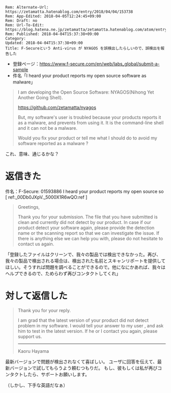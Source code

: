 ```header
Rem: Alternate-Url: https://zetamatta.hatenablog.com/entry/2018/04/04/153738
Rem: App-Edited: 2018-04-05T12:24:45+09:00
Rem: Draft: no
Rem: Url-To-Edit: https://blog.hatena.ne.jp/zetamatta/zetamatta.hatenablog.com/atom/entry/17391345971632235699
Rem: Published: 2018-04-04T15:37:38+09:00
Category:
Updated: 2018-04-04T15:37:38+09:00
Title: F-Secureという Anti-virus が NYAGOS を誤検出したらしいので、誤検出を報告した
```
* 登録ページ：https://www.f-secure.com/en/web/labs_global/submit-a-sample
* 件名「I heard your product reports my open source software as malware」

>I am developing the Open Source Software: NYAGOS(Nihong Yet Another Going Shell).
>
>https://github.com/zetamatta/nyagos
>
>But, my software's user is troubled because your products reports it as a malware, and prevents from using it. 
It is the command-line shell and it can not be a malware.
>
>Would you fix your product or tell me what I should do to avoid my software reported as a malware ?

これ、意味、通じるかな？

返信きた
======

件名：F-Secure: 01593886 I heard your product reports my open source so [ ref:_00Db0JXpV._5000X1R6wQO:ref ]

>Greetings,
>
>Thank you for your submission.
The file that you have submitted is clean and currently did not detect by our product. In case if our product detect your software again, please provide the detection name or the scanning report so that we can investigate the issue.
If there is anything else we can help you with, please do not hesitate to contact us again.

「登録したファイルはクリーンで、我々の製品では検出できなかった。再び、我々の製品で検出される場合は、検出された名前とスキャンリポートを提供してほしい。そうすれば問題を調べることができるので。他になにかあれば、我々はヘルプできるので、ためらわず再びコンタクトしてくれ」

対して返信した
===========

>Thank you for your reply.
>
>I am grad  that the latest version of your product did not detect problem in my software.
I would tell your answer to my user , and ask him to test in the latest version.
If he or I contact you again, please support us.
>
>------
>Kaoru Hayama

最新バージョンで問題が検出されなくて喜ばしい。
ユーザに回答を伝えて、最新バージョンで試してもらうよう頼むつもりだ。
もし、彼もしくは私が再びコンタクトしたら、サポートお願いします。

（しかし、下手な英語だなぁ）
